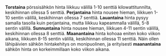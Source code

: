 **Torstaina** pörssisähkön hinta liikkuu välillä 1-10 senttiä kilowattitunnilta, keskihinnan ollessa 5 senttiä. **Perjantaina** hinta nousee hieman, liikkuen 1-10 sentin välillä, keskihinnan ollessa 7 senttiä. **Lauantaina** hinta pysyy samalla tasolla kuin perjantaina, mutta liikkuu kapeammalla välillä, 5-8 sentin välillä. **Sunnuntaina** hinta nousee hieman, liikkuen 4-11 sentin välillä, keskihinnan ollessa 8 senttiä. **Maanantaina** hinta kohoaa eniten koko viikon aikana, liikkuen 8-15 sentin välillä, keskihinnan ollessa 11 senttiä. Näin ollen lähipäivien sähkön hintakehitys on monipuolinen, ja erityisesti **maanantaina** sähkön hinta on korkeimmillaan koko viikon aikana.